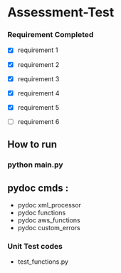 # Assessment-Test

### Requirement Completed

- [x] requirement 1
- [x] requirement 2
- [x] requirement 3
- [x] requirement 4
- [x] requirement 5
- [ ] requirement 6



## How to run
### python main.py 


## pydoc cmds :
  - pydoc xml_processor
  - pydoc functions
  - pydoc aws_functions
  - pydoc custom_errors


### Unit Test codes 
  - test_functions.py

